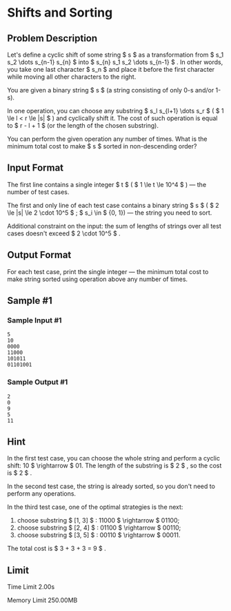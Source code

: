 # Shifts and Sorting

## Problem Description

Let's define a cyclic shift of some string $ s $ as a transformation from $ s_1 s_2 \dots s_{n-1} s_{n} $ into $ s_{n} s_1 s_2 \dots s_{n-1} $ . In other words, you take one last character $ s_n $ and place it before the first character while moving all other characters to the right.

You are given a binary string $ s $ (a string consisting of only 0-s and/or 1-s).

In one operation, you can choose any substring $ s_l s_{l+1} \dots s_r $ ( $ 1 \le l < r \le |s| $ ) and cyclically shift it. The cost of such operation is equal to $ r - l + 1 $ (or the length of the chosen substring).

You can perform the given operation any number of times. What is the minimum total cost to make $ s $ sorted in non-descending order?

## Input Format

The first line contains a single integer $ t $ ( $ 1 \le t \le 10^4 $ ) — the number of test cases.

The first and only line of each test case contains a binary string $ s $ ( $ 2 \le |s| \le 2 \cdot 10^5 $ ; $ s_i \in $ {0, 1}) — the string you need to sort.

Additional constraint on the input: the sum of lengths of strings over all test cases doesn't exceed $ 2 \cdot 10^5 $ .

## Output Format

For each test case, print the single integer — the minimum total cost to make string sorted using operation above any number of times.

## Sample #1

### Sample Input #1

```
5
10
0000
11000
101011
01101001
```

### Sample Output #1

```
2
0
9
5
11
```

## Hint

In the first test case, you can choose the whole string and perform a cyclic shift: 10 $ \rightarrow $ 01. The length of the substring is $ 2 $ , so the cost is $ 2 $ .

In the second test case, the string is already sorted, so you don't need to perform any operations.

In the third test case, one of the optimal strategies is the next:

1. choose substring $ [1, 3] $ : 11000 $ \rightarrow $ 01100;
2. choose substring $ [2, 4] $ : 01100 $ \rightarrow $ 00110;
3. choose substring $ [3, 5] $ : 00110 $ \rightarrow $ 00011.

 The total cost is $ 3 + 3 + 3 = 9 $ .

## Limit



Time Limit
2.00s

Memory Limit
250.00MB